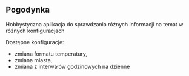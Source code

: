 ## Pogodynka
Hobbystyczna aplikacja do sprawdzania różnych informacji na temat w różnych konfiguracjach

Dostępne konfiguracje:
- zmiana formatu temperatury,
- zmiana miasta,
- zmiana z interwałów godzinowych na dzienne
